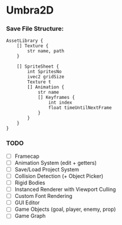 # Umbra2D

### Save File Structure:

```
AssetLibrary {
    [] Texture {
        str name, path
    }

    [] SpriteSheet {
        int SpritesNo 
        ivec2 gridSize 
        Texture t
        [] Animation {
            str name
            [] Keyframes {
                int index
                float timeUntilNextFrame
            }
        }
    }
}
```

### TODO

* [ ] Framecap
* [ ] Animation System (edit + getters)
* [ ] Save/Load Project System
* [ ] Collision Detection (+ Object Picker)
* [ ] Rigid Bodies
* [ ] Instanced Renderer with Viewport Culling
* [ ] Custom Font Rendering
* [ ] GUI Editor
* [ ] Game Objects (goal, player, enemy, prop)
* [ ] Game Graph
